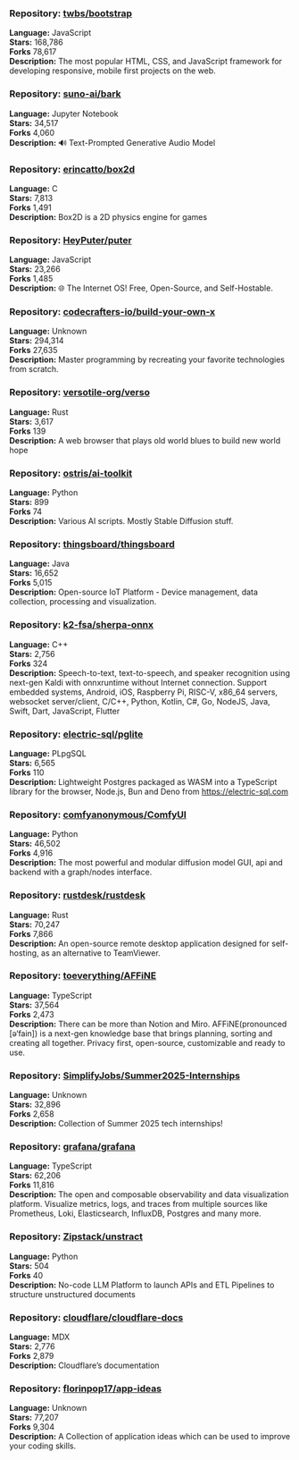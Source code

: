 ### **Repository:** [twbs/bootstrap](https://github.com/twbs/bootstrap)  

**Language:** JavaScript  
**Stars:** 168,786  
**Forks** 78,617  
**Description:** The most popular HTML, CSS, and JavaScript framework for developing responsive, mobile first projects on the web.  

### **Repository:** [suno-ai/bark](https://github.com/suno-ai/bark)  

**Language:** Jupyter Notebook  
**Stars:** 34,517  
**Forks** 4,060  
**Description:** 🔊 Text-Prompted Generative Audio Model  

### **Repository:** [erincatto/box2d](https://github.com/erincatto/box2d)  

**Language:** C  
**Stars:** 7,813  
**Forks** 1,491  
**Description:** Box2D is a 2D physics engine for games  

### **Repository:** [HeyPuter/puter](https://github.com/HeyPuter/puter)  

**Language:** JavaScript  
**Stars:** 23,266  
**Forks** 1,485  
**Description:** 🌐 The Internet OS! Free, Open-Source, and Self-Hostable.  

### **Repository:** [codecrafters-io/build-your-own-x](https://github.com/codecrafters-io/build-your-own-x)  

**Language:** Unknown  
**Stars:** 294,314  
**Forks** 27,635  
**Description:** Master programming by recreating your favorite technologies from scratch.  

### **Repository:** [versotile-org/verso](https://github.com/versotile-org/verso)  

**Language:** Rust  
**Stars:** 3,617  
**Forks** 139  
**Description:** A web browser that plays old world blues to build new world hope  

### **Repository:** [ostris/ai-toolkit](https://github.com/ostris/ai-toolkit)  

**Language:** Python  
**Stars:** 899  
**Forks** 74  
**Description:** Various AI scripts. Mostly Stable Diffusion stuff.  

### **Repository:** [thingsboard/thingsboard](https://github.com/thingsboard/thingsboard)  

**Language:** Java  
**Stars:** 16,652  
**Forks** 5,015  
**Description:** Open-source IoT Platform - Device management, data collection, processing and visualization.  

### **Repository:** [k2-fsa/sherpa-onnx](https://github.com/k2-fsa/sherpa-onnx)  

**Language:** C++  
**Stars:** 2,756  
**Forks** 324  
**Description:** Speech-to-text, text-to-speech, and speaker recognition using next-gen Kaldi with onnxruntime without Internet connection. Support embedded systems, Android, iOS, Raspberry Pi, RISC-V, x86_64 servers, websocket server/client, C/C++, Python, Kotlin, C#, Go, NodeJS, Java, Swift, Dart, JavaScript, Flutter  

### **Repository:** [electric-sql/pglite](https://github.com/electric-sql/pglite)  

**Language:** PLpgSQL  
**Stars:** 6,565  
**Forks** 110  
**Description:** Lightweight Postgres packaged as WASM into a TypeScript library for the browser, Node.js, Bun and Deno from https://electric-sql.com  

### **Repository:** [comfyanonymous/ComfyUI](https://github.com/comfyanonymous/ComfyUI)  

**Language:** Python  
**Stars:** 46,502  
**Forks** 4,916  
**Description:** The most powerful and modular diffusion model GUI, api and backend with a graph/nodes interface.  

### **Repository:** [rustdesk/rustdesk](https://github.com/rustdesk/rustdesk)  

**Language:** Rust  
**Stars:** 70,247  
**Forks** 7,866  
**Description:** An open-source remote desktop application designed for self-hosting, as an alternative to TeamViewer.  

### **Repository:** [toeverything/AFFiNE](https://github.com/toeverything/AFFiNE)  

**Language:** TypeScript  
**Stars:** 37,564  
**Forks** 2,473  
**Description:** There can be more than Notion and Miro. AFFiNE(pronounced [ə‘fain]) is a next-gen knowledge base that brings planning, sorting and creating all together. Privacy first, open-source, customizable and ready to use.  

### **Repository:** [SimplifyJobs/Summer2025-Internships](https://github.com/SimplifyJobs/Summer2025-Internships)  

**Language:** Unknown  
**Stars:** 32,896  
**Forks** 2,658  
**Description:** Collection of Summer 2025 tech internships!  

### **Repository:** [grafana/grafana](https://github.com/grafana/grafana)  

**Language:** TypeScript  
**Stars:** 62,206  
**Forks** 11,816  
**Description:** The open and composable observability and data visualization platform. Visualize metrics, logs, and traces from multiple sources like Prometheus, Loki, Elasticsearch, InfluxDB, Postgres and many more.  

### **Repository:** [Zipstack/unstract](https://github.com/Zipstack/unstract)  

**Language:** Python  
**Stars:** 504  
**Forks** 40  
**Description:** No-code LLM Platform to launch APIs and ETL Pipelines to structure unstructured documents  

### **Repository:** [cloudflare/cloudflare-docs](https://github.com/cloudflare/cloudflare-docs)  

**Language:** MDX  
**Stars:** 2,776  
**Forks** 2,879  
**Description:** Cloudflare’s documentation  

### **Repository:** [florinpop17/app-ideas](https://github.com/florinpop17/app-ideas)  

**Language:** Unknown  
**Stars:** 77,207  
**Forks** 9,304  
**Description:** A Collection of application ideas which can be used to improve your coding skills.  

